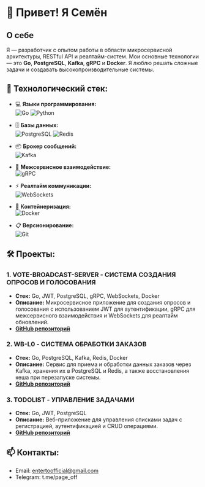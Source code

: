 # 👋 Привет! Я Семён

## О себе
Я — разработчик с опытом работы в области микросервисной архитектуры, RESTful API и реалтайм-систем. 
Мои основные технологии — это **Go**, **PostgreSQL**, **Kafka**, **gRPC** и **Docker**.
Я люблю решать сложные задачи и создавать высокопроизводительные системы.

## 🚀 Технологический стек:

- 💻 **Языки программирования:**  
  ![Go](https://img.shields.io/badge/Go-00ADD8?style=flat&logo=go&logoColor=white) 
  ![Python](https://img.shields.io/badge/Python-3776AB?style=flat&logo=python&logoColor=white)

- 🗄️ **Базы данных:**  
  ![PostgreSQL](https://img.shields.io/badge/PostgreSQL-4169E1?style=flat&logo=postgresql&logoColor=white) 
  ![Redis](https://img.shields.io/badge/Redis-DC382D?style=flat&logo=redis&logoColor=white)

- 📦 **Брокер сообщений:**  
  ![Kafka](https://img.shields.io/badge/Apache%20Kafka-231F20?style=flat&logo=apachekafka&logoColor=white)

- 🔄 **Межсервисное взаимодействие:**  
  ![gRPC](https://img.shields.io/badge/gRPC-4285F4?style=flat&logo=grpc&logoColor=white)

- ⚡ **Реалтайм коммуникации:**  
  ![WebSockets](https://img.shields.io/badge/WebSockets-000000?style=flat&logo=websocket&logoColor=white)

- 🐳 **Контейнеризация:**  
  ![Docker](https://img.shields.io/badge/Docker-2CA5E0?style=flat&logo=docker&logoColor=white)

- 📋 **Версионирование:**  
  ![Git](https://img.shields.io/badge/Git-F05032?style=flat&logo=git&logoColor=white)

## 🛠 Проекты:

### 1. **VOTE-BROADCAST-SERVER - СИСТЕМА СОЗДАНИЯ ОПРОСОВ И ГОЛОСОВАНИЯ**
- **Стек:** Go, JWT, PostgreSQL, gRPC, WebSockets, Docker  
- **Описание:** Микросервисное приложение для создания опросов и голосования с использованием JWT для аутентификации, gRPC для межсервисного взаимодействия и WebSockets для реалтайм обновлений.  
- **[GitHub репозиторий](https://github.com/semesoff/vote-broadcast-server)**

### 2. **WB-L0 - СИСТЕМА ОБРАБОТКИ ЗАКАЗОВ**
- **Стек:** Go, PostgreSQL, Kafka, Redis, Docker  
- **Описание:** Сервис для приема и обработки данных заказов через Kafka, хранения их в PostgreSQL и Redis, а также восстановления кеша при перезапуске системы.  
- **[GitHub репозиторий](https://github.com/semesoff/wb-l0)**

### 3. **TODOLIST - УПРАВЛЕНИЕ ЗАДАЧАМИ**
- **Стек:** Go, JWT, PostgreSQL  
- **Описание:** Веб-приложение для управления списками задач с регистрацией, аутентификацией и CRUD операциями.  
- **[GitHub репозиторий](https://github.com/semesoff/TodoListAPI)**

## 📫 Контакты:
- Email: entertoofficial@gmail.com
- Telegram: t.me/page_off
